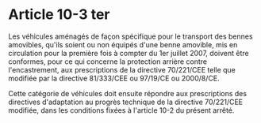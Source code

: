 # Article 10-3 ter

Les véhicules aménagés de façon spécifique pour le transport des bennes amovibles, qu'ils soient ou non équipés d'une benne amovible, mis en circulation pour la première fois à compter du 1er juillet 2007, doivent être conformes, pour ce qui concerne la protection arrière contre l'encastrement, aux prescriptions de la directive 70/221/CEE telle que modifiée par la directive 81/333/CEE ou 97/19/CE ou 2000/8/CE.

Cette catégorie de véhicules doit ensuite répondre aux prescriptions des directives d'adaptation au progrès technique de la directive 70/221/CEE modifiée, dans les conditions fixées à l'article 10-2 du présent arrêté.
